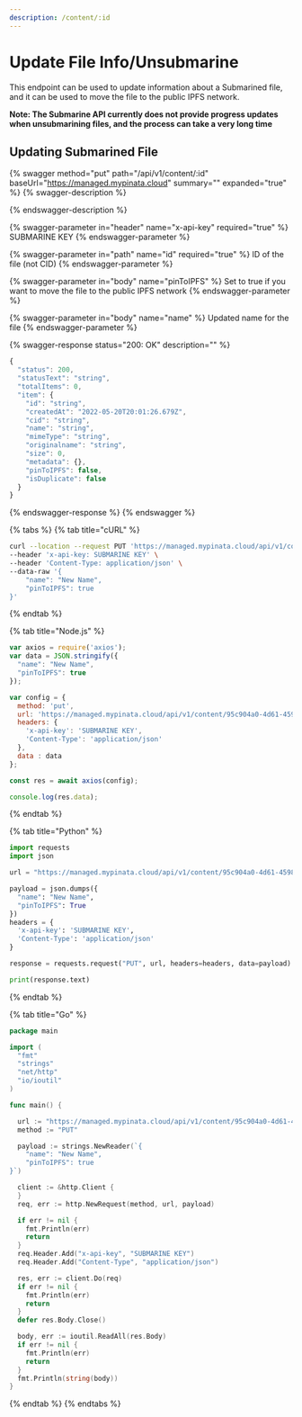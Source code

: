 ```yaml
---
description: /content/:id
---
```


# Update File Info/Unsubmarine

This endpoint can be used to update information about a Submarined file, and it can be used to move the file to the public IPFS network.&#x20;

**Note: The Submarine API currently does not provide progress updates when unsubmarining files, and the process can take a very long time**

## Updating Submarined File

{% swagger method="put" path="/api/v1/content/:id" baseUrl="https://managed.mypinata.cloud" summary="" expanded="true" %}
{% swagger-description %}

{% endswagger-description %}

{% swagger-parameter in="header" name="x-api-key" required="true" %}
SUBMARINE KEY
{% endswagger-parameter %}

{% swagger-parameter in="path" name="id" required="true" %}
ID of the file (not CID)
{% endswagger-parameter %}

{% swagger-parameter in="body" name="pinToIPFS" %}
Set to true if you want to move the file to the public IPFS network
{% endswagger-parameter %}

{% swagger-parameter in="body" name="name" %}
Updated name for the file
{% endswagger-parameter %}

{% swagger-response status="200: OK" description="" %}
```javascript
{
  "status": 200,
  "statusText": "string",
  "totalItems": 0,
  "item": {
    "id": "string",
    "createdAt": "2022-05-20T20:01:26.679Z",
    "cid": "string",
    "name": "string",
    "mimeType": "string",
    "originalname": "string",
    "size": 0,
    "metadata": {},
    "pinToIPFS": false,
    "isDuplicate": false
  }
}
```
{% endswagger-response %}
{% endswagger %}

{% tabs %}
{% tab title="cURL" %}
```bash
curl --location --request PUT 'https://managed.mypinata.cloud/api/v1/content/95c904a0-4d61-4598-a4c8-fb5f0793c7ab' \
--header 'x-api-key: SUBMARINE KEY' \
--header 'Content-Type: application/json' \
--data-raw '{
    "name": "New Name", 
    "pinToIPFS": true
}'
```
{% endtab %}

{% tab title="Node.js" %}
```javascript
var axios = require('axios');
var data = JSON.stringify({
  "name": "New Name",
  "pinToIPFS": true
});

var config = {
  method: 'put',
  url: 'https://managed.mypinata.cloud/api/v1/content/95c904a0-4d61-4598-a4c8-fb5f0793c7ab',
  headers: { 
    'x-api-key': 'SUBMARINE KEY', 
    'Content-Type': 'application/json'
  },
  data : data
};

const res = await axios(config);

console.log(res.data);
```
{% endtab %}

{% tab title="Python" %}
```python
import requests
import json

url = "https://managed.mypinata.cloud/api/v1/content/95c904a0-4d61-4598-a4c8-fb5f0793c7ab"

payload = json.dumps({
  "name": "New Name",
  "pinToIPFS": True
})
headers = {
  'x-api-key': 'SUBMARINE KEY',
  'Content-Type': 'application/json'
}

response = requests.request("PUT", url, headers=headers, data=payload)

print(response.text)

```
{% endtab %}

{% tab title="Go" %}
```go
package main

import (
  "fmt"
  "strings"
  "net/http"
  "io/ioutil"
)

func main() {

  url := "https://managed.mypinata.cloud/api/v1/content/95c904a0-4d61-4598-a4c8-fb5f0793c7ab"
  method := "PUT"

  payload := strings.NewReader(`{
    "name": "New Name", 
    "pinToIPFS": true
}`)

  client := &http.Client {
  }
  req, err := http.NewRequest(method, url, payload)

  if err != nil {
    fmt.Println(err)
    return
  }
  req.Header.Add("x-api-key", "SUBMARINE KEY")
  req.Header.Add("Content-Type", "application/json")

  res, err := client.Do(req)
  if err != nil {
    fmt.Println(err)
    return
  }
  defer res.Body.Close()

  body, err := ioutil.ReadAll(res.Body)
  if err != nil {
    fmt.Println(err)
    return
  }
  fmt.Println(string(body))
}
```
{% endtab %}
{% endtabs %}
